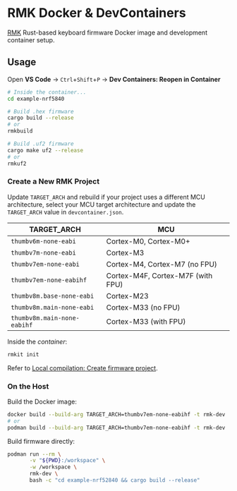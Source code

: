 # RMK Docker & DevContainers

[RMK](https://github.com/HaoboGu/rmk) Rust-based keyboard firmware Docker image and development container setup.

## Usage

Open **VS Code** -> `Ctrl`+`Shift`+`P` → **Dev Containers: Reopen in Container**

```bash
# Inside the container...
cd example-nrf5840

# Build .hex firmware
cargo build --release
# or
rmkbuild

# Build .uf2 firmware
cargo make uf2 --release
# or
rmkuf2
```

### Create a New RMK Project

Update `TARGET_ARCH` and rebuild if your project uses a different MCU architecture, select your MCU target architecture and update the `TARGET_ARCH` value in `devcontainer.json`.

| TARGET\_ARCH                | MCU                               |
| --------------------------- | --------------------------------- |
| `thumbv6m-none-eabi`        | Cortex-M0, Cortex-M0+             |
| `thumbv7m-none-eabi`        | Cortex-M3                         |
| `thumbv7em-none-eabi`       | Cortex-M4, Cortex-M7 (no FPU)     |
| `thumbv7em-none-eabihf`     | Cortex-M4F, Cortex-M7F (with FPU) |
| `thumbv8m.base-none-eabi`   | Cortex-M23                        |
| `thumbv8m.main-none-eabi`   | Cortex-M33 (no FPU)               |
| `thumbv8m.main-none-eabihf` | Cortex-M33 (with FPU)             |

Inside the *container*:

```bash
rmkit init
```

Refer to [Local compilation: Create firmware project](https://rmk.rs/docs/user_guide/2-2_local_compilation.html#create-firmware-project).

### On the Host

Build the Docker image:

```bash
docker build --build-arg TARGET_ARCH=thumbv7em-none-eabihf -t rmk-dev ./.devcontainer
# or
podman build --build-arg TARGET_ARCH=thumbv7em-none-eabihf -t rmk-dev ./.devcontainer
```

Build firmware directly:

```bash
podman run --rm \
       -v "${PWD}:/workspace" \
       -w /workspace \
       rmk-dev \
       bash -c "cd example-nrf52840 && cargo build --release"
```
